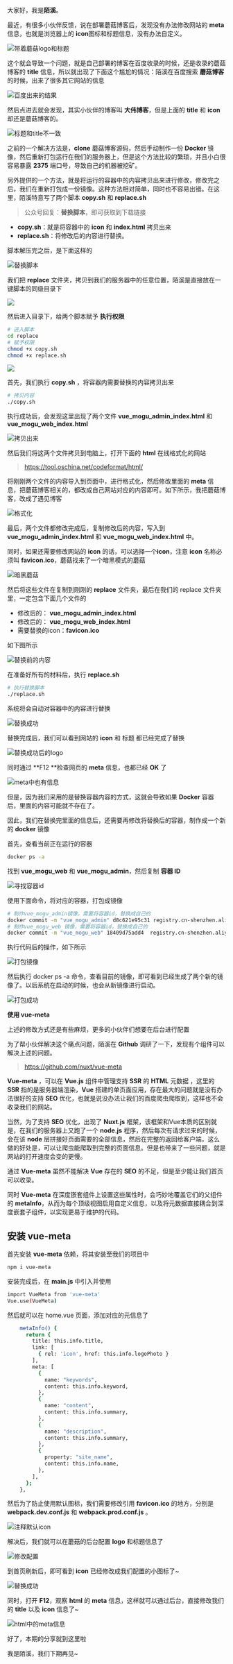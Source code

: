 大家好，我是**陌溪**。

最近，有很多小伙伴反馈，说在部署蘑菇博客后，发现没有办法修改网站的 **meta** 信息，也就是浏览器上的 **icon**图标和标题信息，没有办法自定义。

![带着蘑菇logo和标题](images/image-20211203224410720.png)

这个就会导致一个问题，就是自己部署的博客在百度收录的时候，还是收录的蘑菇博客的 **title** 信息，所以就出现了下面这个尴尬的情况：陌溪在百度搜索 **蘑菇博客** 的时候，出来了很多其它网站的信息

![百度出来的结果](images/image-20211203224402088.png)

然后点进去就会发现，其实小伙伴的博客叫 **大伟博客**，但是上面的 **title** 和 **icon** 却还是蘑菇博客的。

![标题和title不一致](images/image-20211204084353227.png) 

之前的一个解决方法是，**clone** 蘑菇博客源码，然后手动制作一份 **Docker** 镜像，然后重新打包运行在我们的服务器上，但是这个方法比较的繁琐，并且小白很容易暴露 **2375** 端口号，导致自己的机器被挖矿。

另外提供的一个方法，就是将运行的容器中的内容拷贝出来进行修改，修改完之后，我们在重新打包成一份镜像。这种方法相对简单，同时也不容易出错。在这里，陌溪特意写了两个脚本 **copy.sh** 和  **replace.sh** 

> 公众号回复：**替换脚本**，即可获取到下载链接

-  **copy.sh**：就是将容器中的 **icon** 和 **index.html** 拷贝出来
- **replace.sh**：将修改后的内容进行替换。

脚本解压完之后，是下面这样的

![替换脚本](images/image-20211208083002515.png)

我们把 **replace** 文件夹，拷贝到我们的服务器中的任意位置，陌溪是直接放在一键脚本的同级目录下

![](images/image-20211208085908684.png)

然后进入目录下，给两个脚本赋予 **执行权限**

```bash
# 进入脚本
cd replace
# 赋予权限
chmod +x copy.sh
chmod +x replace.sh
```

![](images/image-20211208085946044.png)

首先，我们执行 **copy.sh** ，将容器内需要替换的内容拷贝出来

```bash
# 拷贝内容
./copy.sh
```

执行成功后，会发现这里出现了两个文件 **vue_mogu_admin_index.html** 和 **vue_mogu_web_index.html**

![拷贝出来](images/image-20211208090303083.png)

然后我们将这两个文件拷贝到电脑上，打开下面的 **html** 在线格式化的网站

> https://tool.oschina.net/codeformat/html/

将刚刚两个文件的内容导入到页面中，进行格式化，然后修改里面的 **meta** 信息，把蘑菇博客相关的，都改成自己网站对应的内容即可。如下所示，我把蘑菇博客，改成了遇见博客

![格式化](images/image-20211208092527934.png)

最后，两个文件都修改完成后，复制修改后的内容，写入到  **vue_mogu_admin_index.html** 和 **vue_mogu_web_index.html** 中。

同时，如果还需要修改网站的 **icon** 的话，可以选择一个**icon**，注意 **icon** 名称必须叫  **favicon.ico**，蘑菇找来了一个暗黑模式的蘑菇

![暗黑蘑菇](images/image-20211208092613198.png)

然后将这些文件在复制到刚刚的 **replace** 文件夹，最后在我们的 replace 文件夹里，一定包含下面几个文件的

- 修改后的： **vue_mogu_admin_index.html**
- 修改后的： **vue_mogu_web_index.html**
- 需要替换的icon：**favicon.ico**

如下图所示

![替换前的内容](images/image-20211208092737592.png)

在准备好所有的材料后，执行 **replace.sh**

```bash
# 执行替换脚本
./replace.sh
```

系统将会自动对容器中的内容进行替换

![替换成功](images/image-20211208093025710.png)

替换完成后，我们可以看到网站的 **icon** 和 标题 都已经完成了替换

![替换成功后的logo](images/image-20211208093315085.png)

同时通过 **F12 **检查网页的 **meta** 信息，也都已经 **OK** 了

![meta中也有信息](images/image-20211208093411456.png)

但是，因为我们采用的是替换容器内容的方式，这就会导致如果 **Docker** 容器后，里面的内容可能就不存在了。

因此，我们在替换完里面的信息后，还需要再修改将替换后的容器，制作成一个新的 **docker** 镜像

首先，查看当前正在运行的容器

```bash
docker ps -a 
```

找到 **vue_mogu_web** 和 **vue_mogu_admin**，然后复制 **容器 ID**

![寻找容器id](images/image-20211208093819988.png)

使用下面命令，将对应的容器，打包成镜像

```bash
# 制作vue_mogu_admin镜像，需要将容器id，替换成自己的
docker commit -m "vue_mogu_admin" d8c621e95c31 registry.cn-shenzhen.aliyuncs.com/mogublog/vue_mogu_admin:latest
# 制作vue_mogu_web 镜像，需要将容器id，替换成自己的
docker commit -m "vue_mogu_web" 18409d75add4  registry.cn-shenzhen.aliyuncs.com/mogublog/vue_mogu_web:latest
```

执行代码后的操作，如下所示

![打包镜像](images/image-20211208094100099.png)

然后执行 docker ps  -a  命令，查看目前的镜像，即可看到已经生成了两个新的镜像了。以后系统在启动的时候，也会从新镜像进行启动。

![打包成功](images/image-20211208094226918.png)

**使用 vue-meta**

上述的修改方式还是有些麻烦，更多的小伙伴们想要在后台进行配置

为了帮小伙伴解决这个痛点问题，陌溪在 **Github** 调研了一下，发现有个组件可以解决上述的问题。

> https://github.com/nuxt/vue-meta

**Vue-meta** ，可以在 **Vue.js** 组件中管理支持 **SSR** 的 **HTML** 元数据 ，这里的 **SSR** 指的是服务器端渲染，**Vue** 搭建的单页面应用，存在最大的问题就是没有办法很好的支持 **SEO** 优化，也就是说没办法让我们的百度爬虫爬取到，这样也不会收录我们的网站。

当然，为了支持 **SEO** 优化，出现了 **Nuxt.js** 框架，该框架和Vue本质的区别就是，在我们的服务器上又跑了一个 **node.js** 程序，然后每次有请求过来的时候，会在该 **node** 层拼接好页面需要的全部信息，然后在完整的返回给客户端，这么做的好处是，可以让爬虫能爬取到完整的页面信息。但是也带来了一些问题，就是网站的打开速度会变的更慢。

通过 **Vue-meta** 虽然不能解决 **Vue** 存在的 **SEO** 的不足，但是至少能让我们首页可以收录。

同时 **Vue-meta** 在深度嵌套组件上设置这些属性时，会巧妙地覆盖它们的父组件的 **metaInfo**，从而为每个顶级视图启用自定义信息，以及将元数据直接耦合到深度嵌套子组件，以实现更易于维护的代码。

## 安装 vue-meta

首先安装 **vue-meta** 依赖，将其安装至我们的项目中

```bash
npm i vue-meta
```

安装完成后，在 **main.js** 中引入并使用

```bash
import VueMeta from 'vue-meta'
Vue.use(VueMeta)
```

然后就可以在 home.vue 页面，添加对应的元信息了

```bash
    metaInfo() {
      return {
        title: this.info.title,
        link: [
          { rel: 'icon', href: this.info.logoPhoto }
        ],
        meta: [
          {
            name: "keywords",
            content: this.info.keyword,
          },
          {
            name: "content",
            content: this.info.summary,
          },
          {
            name: "description",
            content: this.info.summary,
          },
          {
            property: "site_name",
            content: this.info.name,
          },
        ],
      };
    },
```

然后为了防止使用默认图标，我们需要修改引用 **favicon.ico** 的地方，分别是 **webpack.dev.conf.js** 和 **webpack.prod.conf.js** 。

![注释默认icon](images/image-20211204083049658.png)

解决后，我们就可以在蘑菇的后台配置 **logo** 和标题信息了

![修改配置](images/image-20211204000621793.png)

到首页刷新后，即可看到 **icon** 已经修改成我们配置的小图标了~

![替换成功](images/image-20211204000704610.png)

同时，打开 **F12**，观察 **html** 的 **meta** 信息，这样就可以通过后台，直接修改我们的 **title** 以及 **icon** 信息了~

![html中的meta信息](images/image-20211204083707979.png)

好了，本期的分享就到这里啦

我是陌溪，我们下期再见~